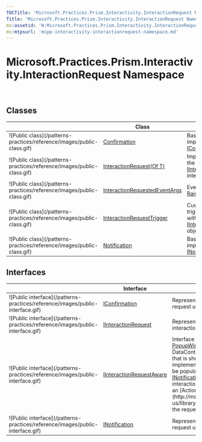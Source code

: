 ```yaml
---
TOCTitle: 'Microsoft.Practices.Prism.Interactivity.InteractionRequest Namespace'
Title: 'Microsoft.Practices.Prism.Interactivity.InteractionRequest Namespace ()'
ms:assetid: 'N:Microsoft.Practices.Prism.Interactivity.InteractionRequest'
ms:mtpsurl: 'mspp-interactivity-interactionrequest-namespace.md'
---
```



# Microsoft.Practices.Prism.Interactivity.InteractionRequest Namespace

 

## Classes


<table>

<thead>
<tr class="header">
<th> </th>
<th>Class</th>
<th>Description</th>
</tr>
</thead>
<tbody>
<tr class="odd">
<td>![Public class](/patterns-practices/reference/images/public-class.gif)</td>
<td><a href="/patterns-practices/reference/confirmation-class-mspp-interactivity-interactionrequest">Confirmation</a></td>
<td><div class="summary">
Basic implementation of <a href="/patterns-practices/reference/iconfirmation-interface-mspp-interactivity-interactionrequest">IConfirmation</a>.
</div></td>
</tr>
<tr class="even">
<td>![Public class](/patterns-practices/reference/images/public-class.gif)</td>
<td><a href="/patterns-practices/reference/interactionrequest-t-class-mspp-interactivity-interactionrequest">InteractionRequest(Of T)</a></td>
<td><div class="summary">
Implementation of the <a href="/patterns-practices/reference/iinteractionrequest-interface-mspp-interactivity-interactionrequest">IInteractionRequest</a> interface.
</div></td>
</tr>
<tr class="odd">
<td>![Public class](/patterns-practices/reference/images/public-class.gif)</td>
<td><a href="/patterns-practices/reference/interactionrequestedeventargs-class-mspp-interactivity-interactionrequest">InteractionRequestedEventArgs</a></td>
<td><div class="summary">
Event args for the <a href="/patterns-practices/reference/iinteractionrequest-raised-event-mspp-interactivity-interactionrequest">Raised</a> event.
</div></td>
</tr>
<tr class="even">
<td>![Public class](/patterns-practices/reference/images/public-class.gif)</td>
<td><a href="/patterns-practices/reference/interactionrequesttrigger-class-mspp-interactivity-interactionrequest">InteractionRequestTrigger</a></td>
<td><div class="summary">
Custom event trigger for using with <a href="/patterns-practices/reference/iinteractionrequest-interface-mspp-interactivity-interactionrequest">IInteractionRequest</a> objects.
</div></td>
</tr>
<tr class="odd">
<td>![Public class](/patterns-practices/reference/images/public-class.gif)</td>
<td><a href="/patterns-practices/reference/notification-class-mspp-interactivity-interactionrequest">Notification</a></td>
<td><div class="summary">
Basic implementation of <a href="/patterns-practices/reference/inotification-interface-mspp-interactivity-interactionrequest">INotification</a>.
</div></td>
</tr>
</tbody>
</table>

## Interfaces


<table>

<thead>
<tr class="header">
<th> </th>
<th>Interface</th>
<th>Description</th>
</tr>
</thead>
<tbody>
<tr class="odd">
<td>![Public interface](/patterns-practices/reference/images/public-interface.gif)</td>
<td><a href="/patterns-practices/reference/iconfirmation-interface-mspp-interactivity-interactionrequest">IConfirmation</a></td>
<td><div class="summary">
Represents an interaction request used for confirmations.
</div></td>
</tr>
<tr class="even">
<td>![Public interface](/patterns-practices/reference/images/public-interface.gif)</td>
<td><a href="/patterns-practices/reference/iinteractionrequest-interface-mspp-interactivity-interactionrequest">IInteractionRequest</a></td>
<td><div class="summary">
Represents a request from user interaction.
</div></td>
</tr>
<tr class="odd">
<td>![Public interface](/patterns-practices/reference/images/public-interface.gif)</td>
<td><a href="/patterns-practices/reference/iinteractionrequestaware-interface-mspp-interactivity-interactionrequest">IInteractionRequestAware</a></td>
<td><div class="summary">
Interface used by the <a href="/patterns-practices/reference/popupwindowaction-class-mspp-interactivity">PopupWindowAction</a>. If the DataContext object of a view that is shown with this action implements this interface it will be populated with the <a href="/patterns-practices/reference/inotification-interface-mspp-interactivity-interactionrequest">INotification</a> data of the interaction request as well as an [Action](http://msdn.microsoft.com/en-us/library/bb534741) to finish the request upon invocation.

</div></td>
</tr>
<tr class="even">
<td>![Public interface](/patterns-practices/reference/images/public-interface.gif)</td>
<td><a href="/patterns-practices/reference/inotification-interface-mspp-interactivity-interactionrequest">INotification</a></td>
<td><div class="summary">
Represents an interaction request used for notifications.
</div></td>
</tr>
</tbody>
</table>
